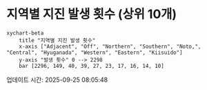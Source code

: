 # 지역별 지진 발생 횟수 (상위 10개)

```mermaid
xychart-beta
    title "지역별 지진 발생 횟수"
    x-axis ["Adjacent", "Off", "Northern", "Southern", "Noto,", "Central", "Hyuganada", "Western", "Eastern", "Kiisuido"]
    y-axis "발생 횟수" 0 --> 2298
    bar [2296, 149, 40, 39, 27, 23, 17, 16, 14, 10]
```

업데이트 시간: 2025-09-25 08:05:48
